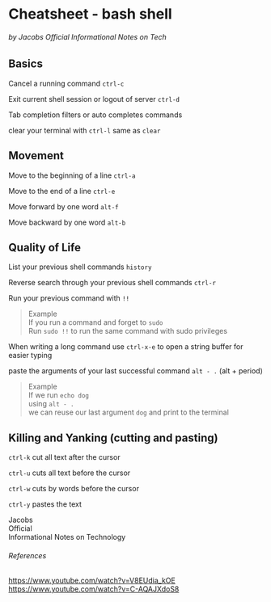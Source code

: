 # Cheatsheet - bash shell
###### by Jacobs Official Informational Notes on Tech


## Basics
Cancel a running command `ctrl-c`

Exit current shell session or logout of server `ctrl-d`

Tab completion filters or auto completes commands

clear your terminal with `ctrl-l` same as `clear`

## Movement
Move to the beginning of a line `ctrl-a`

Move to the end of a line `ctrl-e`

Move forward by one word `alt-f`

Move backward by one word `alt-b`

## Quality of Life
List your previous shell commands `history`

Reverse search through your previous shell commands `ctrl-r`

Run your previous command with `!!`  
> Example  
If you run a command and forget to `sudo`    
Run `sudo !!` to run the same command with sudo privileges

When writing a long command use `ctrl-x-e` to open a string buffer for easier typing

paste the arguments of your last successful command `alt - .` (alt + period)
> Example  
If we run `echo dog`  
using `alt - .`  
we can reuse our last argument `dog` and print to the terminal


## Killing and Yanking (cutting and pasting)
`ctrl-k` cut all text after the cursor

`ctrl-u` cuts all text before the cursor

`ctrl-w` cuts by words before the cursor

`ctrl-y` pastes the text


Jacobs  
Official  
Informational
Notes on
Technology  



###### References
https://www.youtube.com/watch?v=V8EUdia_kOE  
https://www.youtube.com/watch?v=C-AQAJXdoS8
